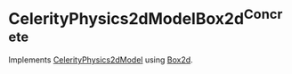 # CelerityPhysics2dModelBox2d<sup>Concrete</sup>

Implements [CelerityPhysics2dModel](../CelerityPhysics2dModel/README.md) using [Box2d](https://box2d.org/).
